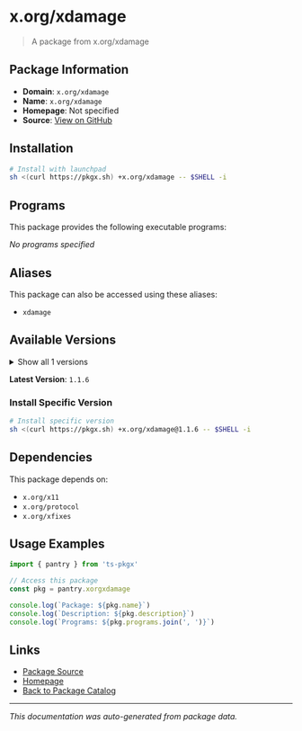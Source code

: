# x.org/xdamage

> A package from x.org/xdamage

## Package Information

- **Domain**: `x.org/xdamage`
- **Name**: `x.org/xdamage`
- **Homepage**: Not specified
- **Source**: [View on GitHub](https://github.com/pkgxdev/pantry/tree/main/projects/x.org/xdamage/package.yml)

## Installation

```bash
# Install with launchpad
sh <(curl https://pkgx.sh) +x.org/xdamage -- $SHELL -i
```

## Programs

This package provides the following executable programs:

*No programs specified*

## Aliases

This package can also be accessed using these aliases:

- `xdamage`

## Available Versions

<details>
<summary>Show all 1 versions</summary>

- `1.1.6`

</details>

**Latest Version**: `1.1.6`

### Install Specific Version

```bash
# Install specific version
sh <(curl https://pkgx.sh) +x.org/xdamage@1.1.6 -- $SHELL -i
```

## Dependencies

This package depends on:

- `x.org/x11`
- `x.org/protocol`
- `x.org/xfixes`

## Usage Examples

```typescript
import { pantry } from 'ts-pkgx'

// Access this package
const pkg = pantry.xorgxdamage

console.log(`Package: ${pkg.name}`)
console.log(`Description: ${pkg.description}`)
console.log(`Programs: ${pkg.programs.join(', ')}`)
```

## Links

- [Package Source](https://github.com/pkgxdev/pantry/tree/main/projects/x.org/xdamage/package.yml)
- [Homepage](#)
- [Back to Package Catalog](../package-catalog.md)

---

*This documentation was auto-generated from package data.*
